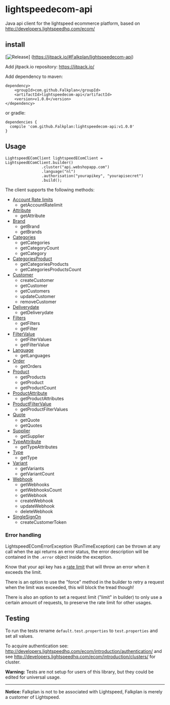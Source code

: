 # lightspeedecom-api
Java api client for the lightspeed ecommerce platform, based on http://developers.lightspeedhq.com/ecom/


## install
[![Release](https://jitpack.io/v/Falkplan/lightspeedecom-api.svg)]
(https://jitpack.io/#Falkplan/lightspeedecom-api)

Add jitpack.io repository: https://jitpack.io/

Add dependency to maven:
~~~~
dependency>
    <groupId>com.github.Falkplan</groupId>
    <artifactId>lightspeedecom-api</artifactId>
    <version>v1.0.0</version>
</dependency>
~~~~
or gradle:
~~~~
dependencies {
  compile 'com.github.Falkplan:lightspeedecom-api:v1.0.0'
}
~~~~

## Usage
~~~~
LightspeedEComClient lightspeedEComClient = LightspeedEComClient.builder()
                .cluster("api.webshopapp.com")
                .language("nl")
                .authorisation("yourapikey", "yourapisecret")
                .build();
~~~~

The client supports the following methods:
- [Account Rate limits](http://developers.lightspeedhq.com/ecom/endpoints/accountratelimit/)
  - getAccountRatelimit
- [Attribute](http://developers.lightspeedhq.com/ecom/endpoints/attribute/)
  - getAttribute
- [Brand](http://developers.lightspeedhq.com/ecom/endpoints/brand/)
  - getBrand
  - getBrands
- [Categories](http://developers.lightspeedhq.com/ecom/endpoints/category/)
  - getCategories
  - getCategoryCount
  - getCategory
- [CategoriesProduct](http://developers.lightspeedhq.com/ecom/endpoints/categoryproduct/)
  - getCategoriesProducts
  - getCategoriesProductsCount
- [Customer](http://developers.lightspeedhq.com/ecom/endpoints/customer/)
  - createCustomer
  - getCustomer
  - getCustomers
  - updateCustomer
  - removeCustomer
- [Deliverydate](http://developers.lightspeedhq.com/ecom/endpoints/deliverydate/)
  - getDeliverydate
- [Filters](http://developers.lightspeedhq.com/ecom/endpoints/filter/)
  - getFilters
  - getFilter
- [FilterValue](http://developers.lightspeedhq.com/ecom/endpoints/filtervalue/)
  - getFilterValues
  - getFilterValue
- [Language](http://developers.lightspeedhq.com/ecom/endpoints/language/)
  - getLanguages
- [Order](http://developers.lightspeedhq.com/ecom/endpoints/order/)
  - getOrders
- [Product](http://developers.lightspeedhq.com/ecom/endpoints/product/)
  - getProducts
  - getProduct
  - getProductCount
- [ProductAttribute](http://developers.lightspeedhq.com/ecom/endpoints/productattribute/)
  - getProductAttributes
- [ProductFilterValue](http://developers.lightspeedhq.com/ecom/endpoints/productfiltervalue/)
  - getProductFilterValues
- [Quote](http://developers.lightspeedhq.com/ecom/endpoints/quote/)
  - getQuote
  - getQuotes
- [Supplier](http://developers.lightspeedhq.com/ecom/endpoints/supplier/)
  - getSupplier
- [TypeAttribute](http://developers.lightspeedhq.com/ecom/endpoints/typesattribute/)
  - getTypeAttributes
- [Type](http://developers.lightspeedhq.com/ecom/endpoints/type/)
  - getType
- [Variant](http://developers.lightspeedhq.com/ecom/endpoints/variant/)
  - getVariants
  - getVariantCount
- [Webhook](http://developers.lightspeedhq.com/ecom/endpoints/webhook/)
  - getWebhooks
  - getWebhooksCount
  - getWebhook
  - createWebhook
  - updateWebhook
  - deleteWebhook
- [SingleSignOn](http://developers.lightspeedhq.com/ecom/endpoints/singlesignon/)
  - createCustomerToken

### Error handling
LightspeedEComErrorException (RunTimeException) can be thrown at any call when the api returns an error status, the error description will be contained in the `.error` object inside the exception.

Know that your api key has a [rate limit](http://developers.lightspeedhq.com/ecom/introduction/rate-limiting/) that will throw an error when it exceeds the limit.

There is an option to use the "force" method in the builder to retry a request when the limit was exceeded, this will block the tread though!

There is also an option to set a request limit ("limit" in builder) to only use a certain amount of requests, to preserve the rate limit for other usages.

## Testing
To run the tests rename `default.test.properties` to `test.properties` and set all values.

To acquire authentication see: http://developers.lightspeedhq.com/ecom/introduction/authentication/ and see http://developers.lightspeedhq.com/ecom/introduction/clusters/ for cluster.

**Warning:** Tests are not setup for users of this library, but they could be edited for universal usage.

***

**Notice:** Falkplan is not to be associated with Lightspeed, Falkplan is merely a customer of Lightspeed.
